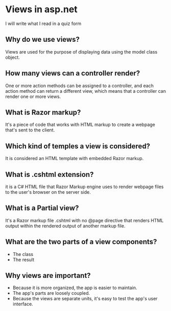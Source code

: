 # Views in asp.net

I will write what I read in a quiz form


## Why do we use views?
Views are used for the purpose of displaying data using the model class object.

## How many views can a controller render?
One or more action methods can be assigned to a controller, and each action method can return a different view, which means that a controller can render one or more views. 

## What is Razor markup?
It's a piece of code that works with HTML markup to create a webpage that's sent to the client.


## Which kind of temples a view is considered?
It is considered an HTML template with embedded  Razor markup.

## What is .cshtml extension?
it is a C# HTML file that Razor Markup engine uses to render webpage files to the user's browser on the server side.

## What is a Partial view?
It's a Razor markup file  .cshtml with no @page directive that renders HTML output within the rendered output of another markup file.

## What are the two parts of a view components?
-	The class
-	The result



## Why views are important?
-	 Because it is more organized, the app is easier to maintain.
-	The app's parts are loosely coupled.
-	Because the views are separate units, it's easy to test the app's user interface.



